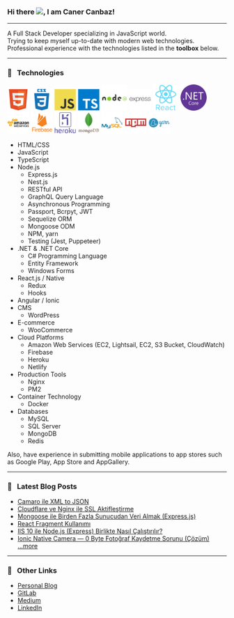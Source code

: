 ### Hi there <img src="https://raw.githubusercontent.com/MartinHeinz/MartinHeinz/master/wave.gif" width="30px">, I am Caner Canbaz!

---

A Full Stack Developer specializing in JavaScript world.  
Trying to keep myself up-to-date with modern web technologies.  
Professional experience with the technologies listed in the **toolbox** below.

---

### :toolbox: &nbsp;&nbsp;Technologies

<img src="https://github.com/devicons/devicon/blob/master/icons/html5/html5-original.svg" alt="HTML" width="50" height="50"/> <img src="https://github.com/devicons/devicon/blob/master/icons/css3/css3-plain-wordmark.svg" alt="CSS" width="50" height="50"/>
<img src="https://github.com/devicons/devicon/blob/master/icons/javascript/javascript-original.svg" alt="JavaScript" width="50" height="50"/>
<img src="https://github.com/devicons/devicon/blob/master/icons/typescript/typescript-original.svg" alt="TypeScript" width="50" height="50"/>
<img src="https://github.com/devicons/devicon/blob/master/icons/nodejs/nodejs-original-wordmark.svg" alt="NodeJS" width="60" height="60"/>
<img src="https://github.com/devicons/devicon/blob/master/icons/express/express-original-wordmark.svg" alt="ExpressJS" width="50" height="50"/>
<img src="https://github.com/devicons/devicon/blob/master/icons/react/react-original-wordmark.svg" alt="ReactJS" width="60" height="60"/>
<img src="https://raw.githubusercontent.com/devicons/devicon/master/icons/dotnetcore/dotnetcore-original.svg" alt=".NETCore" width="60" height="60"/>
<img src="https://github.com/devicons/devicon/blob/master/icons/amazonwebservices/amazonwebservices-original-wordmark.svg" alt="AWS" width="50" height="50"/>
<img src="https://raw.githubusercontent.com/devicons/devicon/master/icons/firebase/firebase-plain-wordmark.svg" alt="Firebase" width="50" height="50"/>
<img src="https://raw.githubusercontent.com/devicons/devicon/master/icons/heroku/heroku-original-wordmark.svg" alt="Heroku" width="50" height="50"/>
<img src="https://github.com/devicons/devicon/blob/master/icons/mongodb/mongodb-original-wordmark.svg" alt="MongoDB" width="50" height="50"/>
<img src="https://raw.githubusercontent.com/devicons/devicon/master/icons/mysql/mysql-original-wordmark.svg" alt="MySQL" width="50" height="50"/>
<img src="https://github.com/devicons/devicon/blob/master/icons/npm/npm-original-wordmark.svg" alt="npm" width="50" height="50"/> <img src="https://github.com/devicons/devicon/blob/master/icons/yarn/yarn-original-wordmark.svg" alt="yarn" width="50" height="50"/> 

- HTML/CSS
- JavaScript
- TypeScript
- Node.js
  - Express.js
  - Nest.js
  - RESTful API
  - GraphQL Query Language
  - Asynchronous Programming
  - Passport, Bcrpyt, JWT
  - Sequelize ORM
  - Mongoose ODM
  - NPM, yarn
  - Testing (Jest, Puppeteer)
- .NET & .NET Core
  - C# Programming Language
  - Entity Framework
  - Windows Forms
- React.js / Native
  - Redux
  - Hooks
- Angular / Ionic
- CMS
  - WordPress
- E-commerce
  - WooCommerce 
- Cloud Platforms
  - Amazon Web Services (EC2, Lightsail, EC2, S3 Bucket, CloudWatch)
  - Firebase
  - Heroku
  - Netlify 
- Production Tools
  - Nginx
  - PM2 
- Container Technology
  - Docker 
- Databases
  - MySQL
  - SQL Server
  - MongoDB
  - Redis  

Also, have experience in submitting mobile applications to app stores such as Google Play, App Store and AppGallery.

---

### :open_book: &nbsp;&nbsp;Latest Blog Posts

- [Camaro ile XML to JSON](https://canercanbaz.medium.com/camaro-ile-xml-to-json-15b41cbb38db)
- [Cloudflare ve Nginx ile SSL Aktifleştirme](https://canercanbaz.medium.com/cloudflare-ve-nginx-ile-ssl-aktifle%C5%9Ftirme-2207ab7f717b)
- [Mongoose ile Birden Fazla Sunucudan Veri Almak (Express.js)](https://canercanbaz.medium.com/mongoose-ile-birden-fazla-sunucudan-veri-almak-express-js-bacb96219838)
- [React Fragment Kullanımı](https://canercanbaz.medium.com/react-fragment-kullan%C4%B1m%C4%B1-c96792eddb58)
- [IIS 10 ile Node.js (Express) Birlikte Nasıl Çalıştırılır?](https://canercanbaz.medium.com/iis-10-ile-node-js-express-birlikte-nas%C4%B1l-%C3%A7al%C4%B1%C5%9Ft%C4%B1r%C4%B1l%C4%B1r-e58d67969ee6)
- [Ionic Native Camera — 0 Byte Fotoğraf Kaydetme Sorunu (Çözüm)](https://canercanbaz.medium.com/ionic-native-camera-0-byte-foto%C4%9Fraf-kaydetme-sorunu-%C3%A7%C3%B6z%C3%BCm-7b01be11abf)  
[...more](https://canercanbaz.medium.com/)

---

### :link: &nbsp;&nbsp;Other Links

- [Personal Blog](https://cnrcnbz.com)
- [GitLab](https://gitlab.com/canercanbaz)
- [Medium](https://canercanbaz.medium.com)
- [LinkedIn](https://www.linkedin.com/in/cnrcnbz/)
